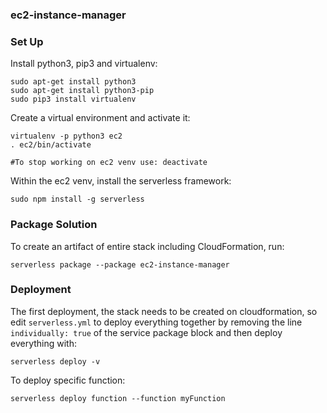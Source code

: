 ### ec2-instance-manager

### Set Up

Install python3, pip3 and virtualenv:

```
sudo apt-get install python3
sudo apt-get install python3-pip
sudo pip3 install virtualenv
```

Create a virtual environment and activate it:

```
virtualenv -p python3 ec2
. ec2/bin/activate

#To stop working on ec2 venv use: deactivate
```

Within the ec2 venv, install the serverless framework:

```sudo npm install -g serverless```


### Package Solution

To create an artifact of entire stack including CloudFormation, run:

```serverless package --package ec2-instance-manager```

### Deployment

The first deployment, the stack needs to be created on cloudformation, so edit `serverless.yml` to deploy everything together by removing the line `individually: true` of the service package block and then deploy everything with:

```serverless deploy -v```

To deploy specific function:

```serverless deploy function --function myFunction```
